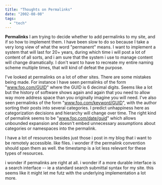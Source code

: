 ```yaml
---
title: "Thoughts on Permalinks"
date: "2002-08-08"
tags: 
  - "tech"
---
```


**Permalinks** I am trying to decide whether to add permalinks to my site, and if so how to implement them. I have been slow to do so because I take a very long view of what the word "permanent" means. I want to implement a system that will last for 20+ years, during which time i will post a lot of content of all sorts, and i am sure that the system i use to manage content will change dramatically. I don't want to have to recreate my entire naming scheme multiple times, that will kind of defeat the purpose.

I've looked at permalinks on a lot of other sites. There are some mistakes being made. For instance I have seen permalinks of the form "www.foo.com/GUID" where the GUID is 6 decimal digits. Seems like a lot but the history of software shows again and again that you need to allow way more address space than you originally imagine you will need. I've also seen permalinks of the form "www.foo.com/keyword/GUID", with the author sorting their posts into several categories. I predict unhappiness here as categorization decisions and hierarchy will change over time. The right kind of permalink seems to be "www.foo.com/date/guid" which allows unbounded expansion and doesn't embed unnecessary assumptions about categories or namespaces into the permalink.

I have a lot of resources besides just those i post in my blog that i want to be remotely accessible. like files. i wonder if the permalink convention should span them as well. the timestamp is a lot less relevant for these types of resources.

i wonder if permalinks are right at all. i wonder if a more durable interface is a search interface -- ie a standard search submittal syntax for my site. this seems like it might let me futz with the underlying implementation a lot more.

